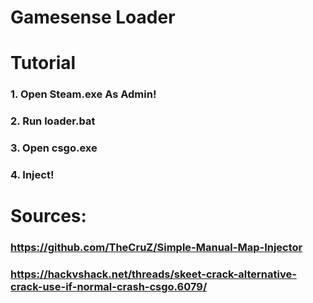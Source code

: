 # Gamesense Loader
# Tutorial
### 1. Open Steam.exe As Admin!
### 2. Run loader.bat
### 3. Open csgo.exe
### 4. Inject!

# Sources:
### https://github.com/TheCruZ/Simple-Manual-Map-Injector
### https://hackvshack.net/threads/skeet-crack-alternative-crack-use-if-normal-crash-csgo.6079/
